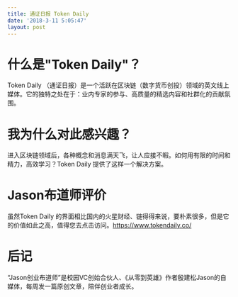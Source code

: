 ```yaml
---
title: 通证日报 Token Daily
date: '2018-3-11 5:05:47'
layout: post
---
```


# 什么是"Token Daily"？

Token Daily （通证日报）是一个活跃在区块链（数字货币创投）领域的英文线上媒体。它的独特之处在于：业内专家的参与、高质量的精选内容和社群化的贡献氛围。

# 我为什么对此感兴趣？

进入区块链领域后，各种概念和消息满天飞，让人应接不暇。如何用有限的时间和精力，高效学习？Token Daily 提供了这样一个解决方案。

# Jason布道师评价

虽然Token Daily 的界面相比国内的火星财经、链得得来说，要朴素很多，但是它的价值如此之高，值得您去点击访问。https://www.tokendaily.co/

# 后记

“Jason创业布道师”是校园VC创始合伙人、《从零到英雄》作者殷建松Jason的自媒体，每周发一篇原创文章，陪伴创业者成长。

